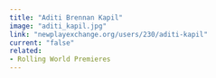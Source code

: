 ```yaml
---
title: "Aditi Brennan Kapil"
image: "aditi_kapil.jpg"
link: "newplayexchange.org/users/230/aditi-kapil"
current: "false"
related:
- Rolling World Premieres
---
```


